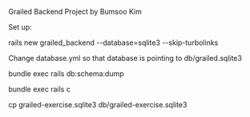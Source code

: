 Grailed Backend Project by Bumsoo Kim

Set up:

rails new grailed_backend --database=sqlite3 --skip-turbolinks

Change database.yml so that database is pointing to db/grailed.sqlite3

bundle exec rails db:schema:dump

bundle exec rails c

cp grailed-exercise.sqlite3 db/grailed-exercise.sqlite3